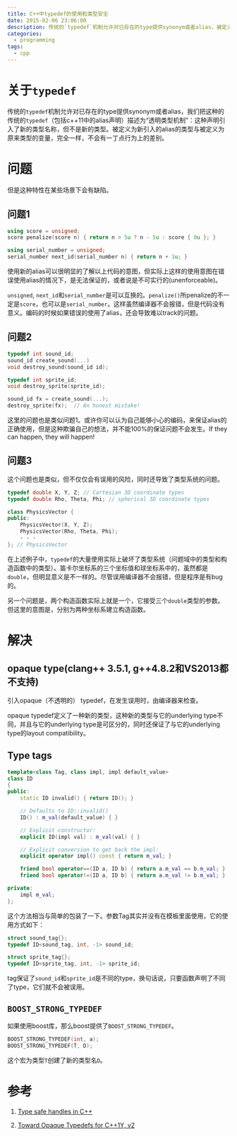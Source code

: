 ```yaml
---
title: C++中typedef的使用和类型安全
date: 2015-02-06 23:06:00
description: 传统的`typedef`机制允许对已存在的type提供synonym或者alias，被定义为新引入的alias的类型与被定义为原来类型的变量，完全一样，不会有一丁点行为上的差别，但是这种特性在某些场景下会有缺陷。
categories:
  - programming
tags:
  - cpp
---
```


# 关于`typedef`

传统的`typedef`机制允许对已存在的type提供synonym或者alias，我们把这种的传统的`typedef`（包括c++11中的alias声明）描述为“透明类型机制”：这种声明引入了新的类型名称，但不是新的类型。被定义为新引入的alias的类型与被定义为原来类型的变量，完全一样，不会有一丁点行为上的差别。

# 问题

但是这种特性在某些场景下会有缺陷。

## 问题1

``` cpp
using score = unsigned;
score penalize(score n) { return n > 5u ? n - 5u : score { 0u }; }

using serial_number = unsigned;
serial_number next_id(serial_number n) { return n + 1u; }
```

使用新的alias可以很明显的了解以上代码的意图，但实际上这样的使用意图在错误使用alias的情况下，是无法保证的，或者说是不可实行的(unenforceable)。

`unsigned`, `next_id`和`serial_number`是可以互换的。`penalize()`所penalize的不一定是`score`，也可以是`serial_number`。这样虽然编译器不会报错，但是代码没有意义。编码的时候如果错误的使用了alias，还会导致难以track的问题。

## 问题2

``` cpp
typedef int sound_id;
sound_id create_sound(...)
void destroy_sound(sound_id id);

typedef int sprite_id;
void destroy_sprite(sprite_id);

sound_id fx = create_sound(...);
destroy_sprite(fx);  // An honest mistake!
```

这里的问题也是类似问题1。或许你可以认为自己能够小心的编码，来保证alias的正确使用，但是这种欺骗自己的想法，并不能100%的保证问题不会发生。If they can happen, they will happen!

## 问题3

这个问题也是类似，但不仅仅会有误用的风险，同时还导致了类型系统的问题。

``` cpp
typedef double X, Y, Z; // Cartesian 3D coordinate types
typedef double Rho, Theta, Phi; // spherical 3D coordinate types

class PhysicsVector {
public:
    PhysicsVector(X, Y, Z);
    PhysicsVector(Rho, Theta, Phi);
    · · ·
}; // PhysicsVector
```

在上述例子中，`typedef`的大量使用实际上破坏了类型系统（问题域中的类型和构造函数中的类型）。笛卡尔坐标系的三个坐标值和球坐标系中的，虽然都是`double`，但明显意义是不一样的。尽管误用编译器不会报错，但是程序是有bug的。

另一个问题是，两个构造函数实际上就是一个，它接受三个`double`类型的参数。但这里的意图是，分别为两种坐标系建立构造函数。

# 解决

## opaque type(clang++ 3.5.1, g++4.8.2和VS2013都不支持)

引入opaque（不透明的） typedef，在发生误用时，由编译器来检查。

opaque typedef定义了一种新的类型，这种新的类型与它的underlying type不同，并且与它的underlying type是可区分的，同时还保证了与它的underlying type的layout compatibility。

## Type tags

``` cpp
template<class Tag, class impl, impl default_value>
class ID
{
public:
    static ID invalid() { return ID(); }

    // Defaults to ID::invalid()
    ID() : m_val(default_value) { }

    // Explicit constructor:
    explicit ID(impl val) : m_val(val) { }

    // Explicit conversion to get back the impl:
    explicit operator impl() const { return m_val; }

    friend bool operator==(ID a, ID b) { return a.m_val == b.m_val; }
    friend bool operator!=(ID a, ID b) { return a.m_val != b.m_val; }

private:
    impl m_val;
};
```

这个方法相当与简单的包装了一下。参数Tag其实并没有在模板里面使用，它的使用方式如下：

``` cpp
struct sound_tag{};
typedef ID<sound_tag, int, -1> sound_id;

struct sprite_tag{};
typedef ID<sprite_tag, int, -1> sprite_id;
```

tag保证了`sound_id`和`sprite_id`是不同的type，换句话说，只要函数声明了不同了type，它们就不会被误用。

## `BOOST_STRONG_TYPEDEF`

如果使用boost库，那么boost提供了`BOOST_STRONG_TYPEDEF`。

``` cpp
BOOST_STRONG_TYPEDEF(int, a);
BOOST_STRONG_TYPEDEF(T, D);
```

这个宏为类型`T`创建了新的类型名`D`。

# 参考

1. [Type safe handles in C++](http://www.ilikebigbits.com/blog/2014/5/6/type-safe-identifiers-in-c)

2. [Toward Opaque Typedefs for C++1Y, v2](http://www.open-std.org/jtc1/sc22/wg21/docs/papers/2013/n3741.pdf)
